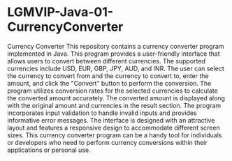 # LGMVIP-Java-01-CurrencyConverter
Currency Converter
 This repository contains a currency converter program implemented in Java. This program provides a user-friendly interface that allows users to convert between different currencies. The supported currencies include USD, EUR, GBP, JPY, AUD, and INR. The user can select the currency to convert from and the currency to convert to, enter the amount, and click the "Convert" button to perform the conversion. The program utilizes conversion rates for the selected currencies to calculate the converted amount accurately. The converted amount is displayed along with the original amount and currencies in the result section. The program incorporates input validation to handle invalid inputs and provides informative error messages. The interface is designed with an attractive layout and features a responsive design to accommodate different screen sizes. This currency converter program can be a handy tool for individuals or developers who need to perform currency conversions within their applications or personal use.

